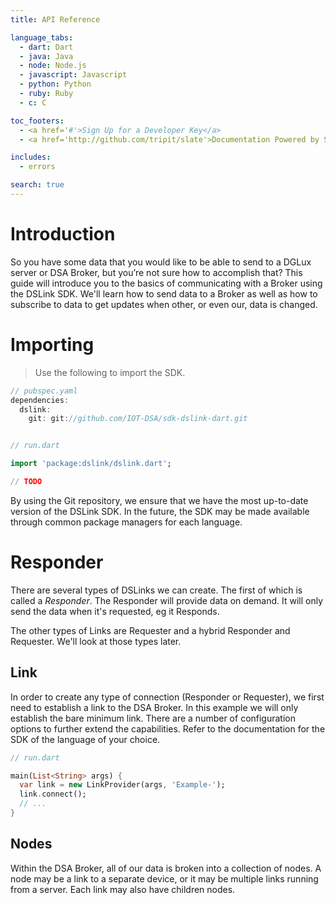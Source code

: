 ```yaml
---
title: API Reference

language_tabs:
  - dart: Dart
  - java: Java
  - node: Node.js
  - javascript: Javascript
  - python: Python
  - ruby: Ruby
  - c: C

toc_footers:
  - <a href='#'>Sign Up for a Developer Key</a>
  - <a href='http://github.com/tripit/slate'>Documentation Powered by Slate</a>

includes:
  - errors

search: true
---
```


# Introduction

So you have some data that you would like to be able to send to a DGLux server
or DSA Broker, but you’re not sure how to accomplish that? This guide will
introduce you to the basics of communicating with a Broker using the DSLink SDK.
We'll learn how to send data to a Broker as well as how to subscribe to data
to get updates when other, or even our, data is changed.

# Importing

> Use the following to import the SDK.

```dart
// pubspec.yaml
dependencies:
  dslink:
    git: git://github.com/IOT-DSA/sdk-dslink-dart.git


// run.dart

import 'package:dslink/dslink.dart';
```

```java
// TODO
```

By using the Git repository, we ensure that we have the most up-to-date version
of the DSLink SDK. In the future, the SDK may be made available through common
package managers for each language.

# Responder

There are several types of DSLinks we can create. The first of which is called
a *Responder*. The Responder will provide data on demand. It will only send the
data when it's requested, eg it Responds.

<aside class="notice">
The other types of Links are Requester
and a hybrid Responder and Requester. We'll look at those types later.
</aside>

## Link

In order to create any type of connection (Responder or Requester), we first
need to establish a link to the DSA Broker. In this example we will only
establish the bare minimum link. There are a number of configuration options
to further extend the capabilities. Refer to the documentation for the SDK
of the language of your choice.

```dart
// run.dart

main(List<String> args) {
  var link = new LinkProvider(args, 'Example-');
  link.connect();
  // ...
}
```

## Nodes

Within the DSA Broker, all of our data is broken into a collection of nodes.
A node may be a link to a separate device, or it may be multiple links running
from a server. Each link may also have children nodes.
